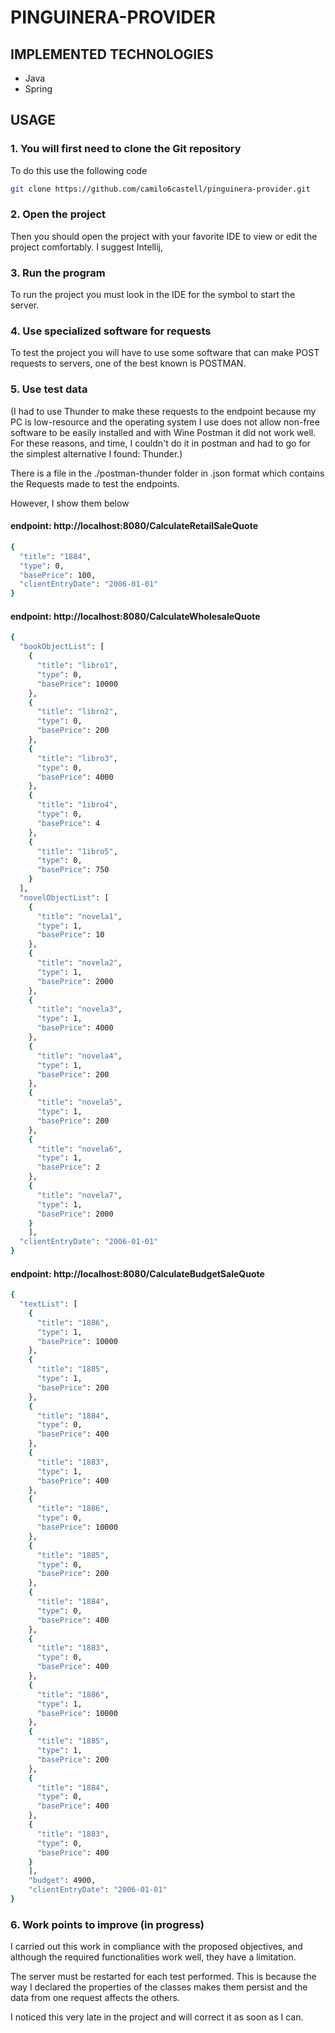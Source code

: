 # PINGUINERA-PROVIDER

## IMPLEMENTED TECHNOLOGIES

- Java
- Spring

## USAGE

### 1. You will first need to clone the Git repository

To do this use the following code

```sh
git clone https://github.com/camilo6castell/pinguinera-provider.git
```

### 2. Open the project

Then you should open the project with your favorite IDE to view or edit the project comfortably. I suggest Intellij,

### 3. Run the program

To run the project you must look in the IDE for the symbol to start the server.

### 4. Use specialized software for requests

To test the project you will have to use some software that can make POST requests to servers, one of the best known is POSTMAN.

### 5. Use test data

(I had to use Thunder to make these requests to the endpoint because my PC is low-resource and the operating system I use does not allow non-free software to be easily installed and with Wine Postman it did not work well. For these reasons, and time, I couldn't do it in postman and had to go for the simplest alternative I found: Thunder.)

There is a file in the ./postman-thunder folder in .json format which contains the Requests made to test the endpoints.

However, I show them below

#### endpoint: http://localhost:8080/CalculateRetailSaleQuote

```sh
{
  "title": "1884",
  "type": 0,
  "basePrice": 100,
  "clientEntryDate": "2006-01-01"
}
```

#### endpoint: http://localhost:8080/CalculateWholesaleQuote

```sh
{
  "bookObjectList": [
    {
      "title": "libro1",
      "type": 0,
      "basePrice": 10000
    },
    {
      "title": "libro2",
      "type": 0,
      "basePrice": 200
    },
    {
      "title": "libro3",
      "type": 0,
      "basePrice": 4000
    },
    {
      "title": "1ibro4",
      "type": 0,
      "basePrice": 4
    },
    {
      "title": "1ibro5",
      "type": 0,
      "basePrice": 750
    }
  ],
  "novelObjectList": [
    {
      "title": "novela1",
      "type": 1,
      "basePrice": 10
    },
    {
      "title": "novela2",
      "type": 1,
      "basePrice": 2000
    },
    {
      "title": "novela3",
      "type": 1,
      "basePrice": 4000
    },
    {
      "title": "novela4",
      "type": 1,
      "basePrice": 200
    },
    {
      "title": "novela5",
      "type": 1,
      "basePrice": 200
    },
    {
      "title": "novela6",
      "type": 1,
      "basePrice": 2
    },
    {
      "title": "novela7",
      "type": 1,
      "basePrice": 2000
    }
    ],
  "clientEntryDate": "2006-01-01"
}
```

#### endpoint: http://localhost:8080/CalculateBudgetSaleQuote

```sh
{
  "textList": [
    {
      "title": "1886",
      "type": 1,
      "basePrice": 10000
    },
    {
      "title": "1885",
      "type": 1,
      "basePrice": 200
    },
    {
      "title": "1884",
      "type": 0,
      "basePrice": 400
    },
    {
      "title": "1883",
      "type": 1,
      "basePrice": 400
    },
    {
      "title": "1886",
      "type": 0,
      "basePrice": 10000
    },
    {
      "title": "1885",
      "type": 0,
      "basePrice": 200
    },
    {
      "title": "1884",
      "type": 0,
      "basePrice": 400
    },
    {
      "title": "1883",
      "type": 0,
      "basePrice": 400
    },
    {
      "title": "1886",
      "type": 1,
      "basePrice": 10000
    },
    {
      "title": "1885",
      "type": 1,
      "basePrice": 200
    },
    {
      "title": "1884",
      "type": 0,
      "basePrice": 400
    },
    {
      "title": "1883",
      "type": 0,
      "basePrice": 400
    }
    ],
    "budget": 4900,
    "clientEntryDate": "2006-01-01"
}
```

### 6. Work points to improve (in progress)

I carried out this work in compliance with the proposed objectives, and although the required functionalities work well, they have a limitation.

The server must be restarted for each test performed. This is because the way I declared the properties of the classes makes them persist and the data from one request affects the others.

I noticed this very late in the project and will correct it as soon as I can.
